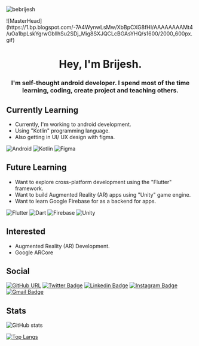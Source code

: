 <p align="left"> <img src="https://komarev.com/ghpvc/?username=bebrijesh&label=Views&color=blue&style=plastic" alt="bebrijesh" /> </p>
![MasterHead](https://1.bp.blogspot.com/-7A4WynwLsMw/XbBpCXG8fHI/AAAAAAAAMt4/uOa1bpLskYgrwGbllhSu2SDj_Mig8SXJQCLcBGAsYHQ/s1600/2000_600px.gif)

<h1 align="center">Hey, I'm Brijesh.</h1>
<h3 align="center">I'm self-thought android developer. I spend most of the time learning, coding, create project and teaching others.</h3>

## Currently Learning
- Currently, I'm working to android development.
- Using "Kotlin" programming language.
- Also getting in UI/ UX design with figma.
  
![Android](https://img.shields.io/badge/Android-3DDC84?style=for-the-badge&logo=android&logoColor=white) ![Kotlin](https://img.shields.io/badge/kotlin-%230095D5.svg?style=for-the-badge&logo=kotlin&logoColor=white) ![Figma](https://img.shields.io/badge/figma-%23F24E1E.svg?style=for-the-badge&logo=figma&logoColor=white)

## Future Learning
- Want to explore cross-platform development using the "Flutter" framework.
- Want to build Augmented Reality (AR) apps using "Unity" game engine.
- Want to learn Google Firebase for as a backend for apps.

![Flutter](https://img.shields.io/badge/Flutter-%2302569B.svg?style=for-the-badge&logo=Flutter&logoColor=white) ![Dart](https://img.shields.io/badge/dart-%230175C2.svg?style=for-the-badge&logo=dart&logoColor=white) ![Firebase](https://img.shields.io/badge/firebase-%23039BE5.svg?style=for-the-badge&logo=firebase) ![Unity](https://img.shields.io/badge/unity-%23000000.svg?style=for-the-badge&logo=unity&logoColor=white)  

## Interested
- Augmented Reality (AR) Development.
- Google ARCore 

## Social
[![GitHub URL](https://img.shields.io/twitter/url?label=%40bebrijesh&logo=github&style=social&url=https%3A%2F%2Fgithub.com%2Fbebrijesh)](https://github.com/bebrijesh) [![Twitter Badge](https://img.shields.io/badge/-@bebrijesh-1ca0f1?style=flat&labelColor=1ca0f1&logo=twitter&logoColor=white&link=https://twitter.com/bebrijesh)](https://twitter.com/bebrijesh) [![Linkedin Badge](https://img.shields.io/badge/-@bebrijesh-0e76a8?style=flat&labelColor=0e76a8&logo=linkedin&logoColor=white)](https://www.linkedin.com/in/bebrijesh) [![Instagram Badge](https://img.shields.io/badge/-@bebrijesh-e84393?style=flat&labelColor=e84393&logo=instagram&logoColor=white)](https://instagram.com/be.brijesh) [![Gmail Badge](https://img.shields.io/badge/-Gmail-c0392b?style=flat&labelColor=c0392b&logo=gmail&logoColor=white)](mailto:chavdabrijeshkumar25@gmail.com)

## Stats
![GitHub stats](https://github-readme-stats.vercel.app/api?username=bebrijesh&show_icons=true&theme=dark)

[![Top Langs](https://github-readme-stats.vercel.app/api/top-langs/?username=bebrijesh&layout=compact&theme=dark)](https://github.com/anuraghazra/github-readme-stats)
